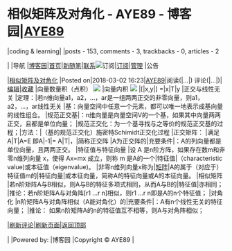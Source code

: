 
# 相似矩阵及对角化 - AYE89 - 博客园|[AYE89](https://www.cnblogs.com/eniac1946/)
|coding & learning|
|posts - 153, comments - 3, trackbacks - 0, articles - 2

|
|导航
|[博客园](https://www.cnblogs.com/)|[首页](https://www.cnblogs.com/eniac1946/)|[新随笔](https://i.cnblogs.com/EditPosts.aspx?opt=1)|[联系](https://msg.cnblogs.com/send/AYE89)![订阅](//www.cnblogs.com/images/xml.gif)|[订阅](https://www.cnblogs.com/eniac1946/rss)|[管理](https://i.cnblogs.com/)
|公告


|[相似矩阵及对角化](https://www.cnblogs.com/eniac1946/p/8493880.html)
|Posted on|2018-03-02 16:23|[AYE89](https://www.cnblogs.com/eniac1946/)|阅读(|...|) 评论(|...|)|[编辑](https://i.cnblogs.com/EditPosts.aspx?postid=8493880)|[收藏](#)
|向量数量积（点积）
![](https://images2018.cnblogs.com/blog/1181483/201803/1181483-20180302142158744-237452964.png)
|向量内积
![](https://images2018.cnblogs.com/blog/1181483/201803/1181483-20180302142310655-1741485154.png)
|[|x,y|] =|x|T|y
|正交与线性无关
|定理：|若n维向量a1，a2，...，ar是一组两两正交的非零向量，则a1，a2，...，ar线性无关
|基：向量空间中任意一个元素，都可以唯一地表示成基向量的线性组合。
|规范正交基|：n维向量是向量空间V的一个基，如果其中向量两两正交，且都是单位向量；
|规范正交化：为一个基寻找与之等价的规范正交基的过程；|方法：|（基的规范正交化）施密特Schimidt正交化过程
|正交矩阵：
|满足 A|T|A=E 即A|-1|= A|T|，|简称正交阵
|A为正交阵的|充要条件|：A的列向量都是单位向量，且两两正交。
|特征值与特征向量
|设 A 是n阶方阵，如果存在数m和非零n维列向量 x，使得 Ax=mx 成立，则称 m 是A的一个|特征值|（characteristic value)或本征值（eigenvalue)。
|非零n维列向量x称为|[矩阵](https://baike.baidu.com/item/%E7%9F%A9%E9%98%B5)|A的属于（对应于）特征值m的|特征向量|或本征向量，简称A的特征向量或A的本征向量。
|相似矩阵
|若n阶矩阵A与B相似，则A与B的特征多项式相同，从而A与B的|特征值|亦相同；
|推论：若n阶矩阵A与对角阵[r1 ...r n]相似，则r1 ...r n即是A的n个特征值；
|对角化
|n阶矩阵A与对角阵相似（A能对角化）的|充要条件|：A有n个线性无关的特征向量；
|推论： 如果n阶矩阵A的n的特征值互不相等，则A与对角阵相似；







|[刷新评论](javascript:void(0);)|[刷新页面](#)|[返回顶部](#top)






|
|Powered by:
|博客园
|Copyright © AYE89
|
